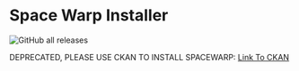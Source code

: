 # Space Warp Installer

![GitHub all releases](https://img.shields.io/github/downloads/SpaceWarpDev/Space-Warp-Installer/total?style=flat-square)

DEPRECATED, PLEASE USE CKAN TO INSTALL SPACEWARP: [Link To CKAN](https://github.com/KSP-CKAN/CKAN)
